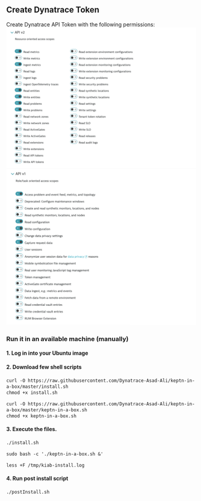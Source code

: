 ## Create Dynatrace Token
Create Dynatrace API Token with the following permissions:
![Image of API V2](https://github.com/Dynatrace-Asad-Ali/keptn-in-a-box/blob/master/images/APIV2.png)
![Image of API V1](https://github.com/Dynatrace-Asad-Ali/keptn-in-a-box/blob/master/images/APIV1.png)
### Run it in an available machine  (manually)

#### 1. Log in into  your Ubuntu image
#### 2. Download few shell scripts

```$xslt
curl -O https://raw.githubusercontent.com/Dynatrace-Asad-Ali/keptn-in-a-box/master/install.sh
chmod +x install.sh
```

```$xslt
curl -O https://raw.githubusercontent.com/Dynatrace-Asad-Ali/keptn-in-a-box/master/keptn-in-a-box.sh
chmod +x keptn-in-a-box.sh
```

#### 3. Execute the files.
```$xslt
./install.sh
```

```$xslt
sudo bash -c './keptn-in-a-box.sh &'
```
```$xslt
less +F /tmp/kiab-install.log
```

#### 4. Run post install script
```$xslt
./postInstall.sh
```
